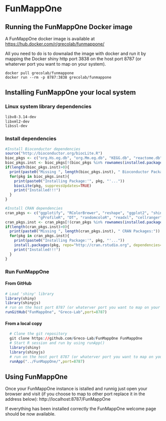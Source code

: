 # FunMappOne

## Running the FunMappOne Docker image

A FunMappOne docker image is available at https://hub.docker.com/r/grecolab/funmappone/

All you need to do is to downalad the image with docker and run it by mapping 
the Docker shiny http port 3838 on the host port 8787 (or whaterver port you want to map on your system).

```From the terminal
docker pull grecolab/funmappone
docker run --rm -p 8787:3838 grecolab/funmappone
```

## Installing FunMappOne your local system 

### Linux system library dependencies

```BASH
libv8-3.14-dev
libxml2-dev 
libssl-dev
```

### Install dependencies

```R
#Install Bioconductor dependencies
source("http://bioconductor.org/biocLite.R")
bioc_pkgs <- c("org.Hs.eg.db", "org.Mm.eg.db", "KEGG.db", "reactome.db", "GOSim")
bioc_pkgs.inst <- bioc_pkgs[!(bioc_pkgs %in% rownames(installed.packages()))]
if(length(bioc_pkgs.inst)>0){
  print(paste0("Missing ", length(bioc_pkgs.inst), " Bioconductor Packages:"))
  for(pkg in bioc_pkgs.inst){
    print(paste0("Installing Package:'", pkg, "'..."))
    biocLite(pkg, suppressUpdates=TRUE)
    print("Installed!!!")
  }
}

#Install CRAN dependencies
cran_pkgs <- c("ggplotify", "RColorBrewer", "reshape", "ggplot2", "shiny", "shinyjs", "tibble", 
               "gProfileR", "DT", "randomcoloR", "readxl", "cellranger", "devtools", "scales", "gtools")
cran_pkgs.inst <- cran_pkgs[!(cran_pkgs %in% rownames(installed.packages()))]
if(length(cran_pkgs.inst)>0){
  print(paste0("Missing ", length(cran_pkgs.inst), " CRAN Packages:"))
  for(pkg in cran_pkgs.inst){
    print(paste0("Installing Package:'", pkg, "'..."))
    install.packages(pkg, repo="http://cran.rstudio.org", dependencies=TRUE)
    print("Installed!!!")
  }
}
```

### Run FunMappOne 
#### From GitHub
```R
# Load 'shiny' library
library(shiny)
library(shinyjs)
# run on the host port 8787 (or whaterver port you want to map on your system)
runGitHub("FunMappOne", "Greco-Lab",port=8787)
```

#### From a local copy 
```R
  # Clone the git repository
  git clone https://github.com/Greco-Lab/FunMappOne FunMappOne
  # Start R session and run by using runApp()
  library(shiny)
  library(shinyjs)
  # run on the host port 8787 (or whaterver port you want to map on your system)
  runApp("../FunMappOne/",port=8787)
```

## Using FunMappOne 

Once your FunMappOne instance is istalled and runnig just open your browser and visit (if you choose to map to other port replace it in the address below):
http://localhost:8787/FunMappOne

If everything has been installed correctly the FunMappOne welcome page should be now available.
